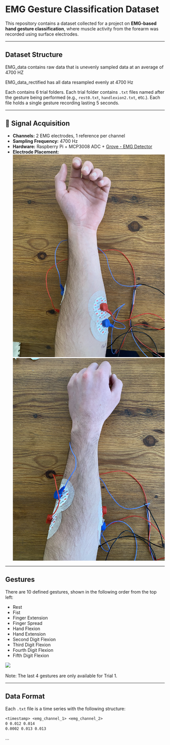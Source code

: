 # EMG Gesture Classification Dataset

This repository contains a dataset collected for a project on **EMG-based hand gesture classification**, where muscle activity from the forearm was recorded using surface electrodes.

---

## Dataset Structure

EMG_data contains raw data that is unevenly sampled data at an average of 4700 HZ

EMG_data_rectified has all data resampled evenly at 4700 Hz

Each contains 6 trial folders. Each trial folder contains `.txt` files named after the gesture being performed (e.g., `rest0.txt`, `handlexion2.txt`, etc.). Each file holds a single gesture recording lasting 5 seconds.

---

## 🧠 Signal Acquisition

- **Channels:** 2 EMG electrodes, 1 reference per channel
- **Sampling Frequency:** 4700 Hz
- **Hardware:** Raspberry Pi + MCP3008 ADC + [Grove - EMG Detector](https://wiki.seeedstudio.com/Grove-EMG_Detector/)
- **Electrode Placement:**
![](images/IMG_6714.jpg)![](images/IMG_6715.jpg)
---

## Gestures

There are 10 defined gestures, shown in the following order from the top left:
- Rest
- Fist
- Finger Extension
- Finger Spread
- Hand Flexion
- Hand Extension
- Second Digit Flexion
- Third Digit Flexion
- Fourth Digit Flexion
- Fifth Digit Flexion

![](images/Gestures.png)

Note: The last 4 gestures are only available for Trial 1.

---

## Data Format

Each `.txt` file is a time series with the following structure:
```
<timestamp> <emg_channel_1> <emg_channel_2>
0 0.012 0.014
0.0002 0.013 0.013
```
...
